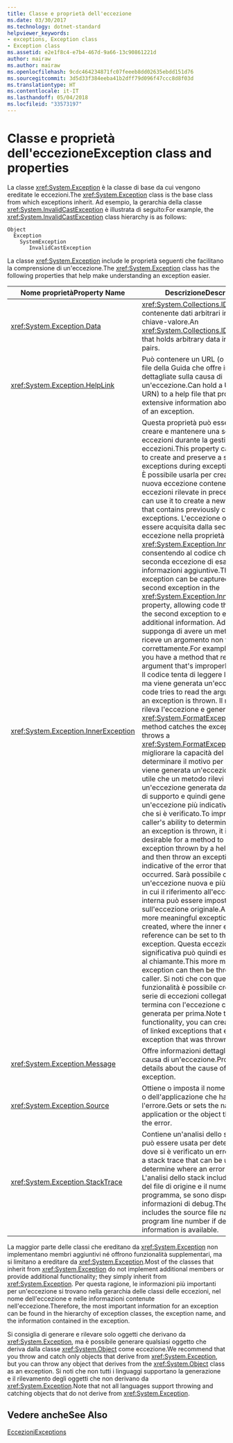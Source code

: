 ```yaml
---
title: Classe e proprietà dell'eccezione
ms.date: 03/30/2017
ms.technology: dotnet-standard
helpviewer_keywords:
- exceptions, Exception class
- Exception class
ms.assetid: e2e1f8c4-e7b4-467d-9a66-13c90861221d
author: mairaw
ms.author: mairaw
ms.openlocfilehash: 9cdc464234871fc07feeeb8dd02635ebdd151d76
ms.sourcegitcommit: 3d5d33f384eeba41b2dff79d096f47ccc8d8f03d
ms.translationtype: HT
ms.contentlocale: it-IT
ms.lasthandoff: 05/04/2018
ms.locfileid: "33573197"
---
```

# <a name="exception-class-and-properties"></a><span data-ttu-id="93223-102">Classe e proprietà dell'eccezione</span><span class="sxs-lookup"><span data-stu-id="93223-102">Exception class and properties</span></span>

<span data-ttu-id="93223-103">La classe <xref:System.Exception> è la classe di base da cui vengono ereditate le eccezioni.</span><span class="sxs-lookup"><span data-stu-id="93223-103">The <xref:System.Exception> class is the base class from which exceptions inherit.</span></span> <span data-ttu-id="93223-104">Ad esempio, la gerarchia della classe <xref:System.InvalidCastException> è illustrata di seguito:</span><span class="sxs-lookup"><span data-stu-id="93223-104">For example, the <xref:System.InvalidCastException> class hierarchy is as follows:</span></span>

```
Object
  Exception
    SystemException
       InvalidCastException
```

<span data-ttu-id="93223-105">La classe <xref:System.Exception> include le proprietà seguenti che facilitano la comprensione di un'eccezione.</span><span class="sxs-lookup"><span data-stu-id="93223-105">The <xref:System.Exception> class has the following properties that help make understanding an exception easier.</span></span>

| <span data-ttu-id="93223-106">Nome proprietà</span><span class="sxs-lookup"><span data-stu-id="93223-106">Property Name</span></span> | <span data-ttu-id="93223-107">Descrizione</span><span class="sxs-lookup"><span data-stu-id="93223-107">Description</span></span> |
| ------------- | ----------- |
| <xref:System.Exception.Data> | <span data-ttu-id="93223-108"><xref:System.Collections.IDictionary> contenente dati arbitrari in coppie chiave-valore.</span><span class="sxs-lookup"><span data-stu-id="93223-108">An <xref:System.Collections.IDictionary> that holds arbitrary data in key-value pairs.</span></span> |
| <xref:System.Exception.HelpLink> | <span data-ttu-id="93223-109">Può contenere un URL (o URN) di un file della Guida che offre informazioni dettagliate sulla causa di un'eccezione.</span><span class="sxs-lookup"><span data-stu-id="93223-109">Can hold a URL (or URN) to a help file that provides extensive information about the cause of an exception.</span></span> |
| <xref:System.Exception.InnerException> | <span data-ttu-id="93223-110">Questa proprietà può essere usata per creare e mantenere una serie di eccezioni durante la gestione delle eccezioni.</span><span class="sxs-lookup"><span data-stu-id="93223-110">This property can be used to create and preserve a series of exceptions during exception handling.</span></span> <span data-ttu-id="93223-111">È possibile usarla per creare una nuova eccezione contenente le eccezioni rilevate in precedenza.</span><span class="sxs-lookup"><span data-stu-id="93223-111">You can use it to create a new exception that contains previously caught exceptions.</span></span> <span data-ttu-id="93223-112">L'eccezione originale può essere acquisita dalla seconda eccezione nella proprietà <xref:System.Exception.InnerException>, consentendo al codice che gestisce la seconda eccezione di esaminare le informazioni aggiuntive.</span><span class="sxs-lookup"><span data-stu-id="93223-112">The original exception can be captured by the second exception in the <xref:System.Exception.InnerException> property, allowing code that handles the second exception to examine the additional information.</span></span> <span data-ttu-id="93223-113">Ad esempio, si supponga di avere un metodo che riceve un argomento non formattato correttamente.</span><span class="sxs-lookup"><span data-stu-id="93223-113">For example, suppose you have a method that receives an argument that's improperly formatted.</span></span>  <span data-ttu-id="93223-114">Il codice tenta di leggere l'argomento, ma viene generata un'eccezione.</span><span class="sxs-lookup"><span data-stu-id="93223-114">The code tries to read the argument, but an exception is thrown.</span></span> <span data-ttu-id="93223-115">Il metodo rileva l'eccezione e genera <xref:System.FormatException>.</span><span class="sxs-lookup"><span data-stu-id="93223-115">The method catches the exception and throws a <xref:System.FormatException>.</span></span> <span data-ttu-id="93223-116">Per migliorare la capacità del chiamante di determinare il motivo per il quale viene generata un'eccezione, è a volte utile che un metodo rilevi un'eccezione generata da una routine di supporto e quindi generi un'eccezione più indicativa dell'errore che si è verificato.</span><span class="sxs-lookup"><span data-stu-id="93223-116">To improve the caller's ability to determine the reason an exception is thrown, it is sometimes desirable for a method to catch an exception thrown by a helper routine and then throw an exception more indicative of the error that has occurred.</span></span> <span data-ttu-id="93223-117">Sarà possibile creare un'eccezione nuova e più significativa in cui il riferimento all'eccezione interna può essere impostato sull'eccezione originale.</span><span class="sxs-lookup"><span data-stu-id="93223-117">A new and more meaningful exception can be created, where the inner exception reference can be set to the original exception.</span></span> <span data-ttu-id="93223-118">Questa eccezione più significativa può quindi essere inviata al chiamante.</span><span class="sxs-lookup"><span data-stu-id="93223-118">This more meaningful exception can then be thrown to the caller.</span></span> <span data-ttu-id="93223-119">Si noti che con questa funzionalità è possibile creare una serie di eccezioni collegate che termina con l'eccezione che è stata generata per prima.</span><span class="sxs-lookup"><span data-stu-id="93223-119">Note that with this functionality, you can create a series of linked exceptions that ends with the exception that was thrown first.</span></span> |
| <xref:System.Exception.Message> | <span data-ttu-id="93223-120">Offre informazioni dettagliate sulla causa di un'eccezione.</span><span class="sxs-lookup"><span data-stu-id="93223-120">Provides details about the cause of an exception.</span></span>
| <xref:System.Exception.Source> | <span data-ttu-id="93223-121">Ottiene o imposta il nome dell'oggetto o dell'applicazione che ha generato l'errore.</span><span class="sxs-lookup"><span data-stu-id="93223-121">Gets or sets the name of the application or the object that causes the error.</span></span> |
| <xref:System.Exception.StackTrace>| <span data-ttu-id="93223-122">Contiene un'analisi dello stack che può essere usata per determinare dove si è verificato un errore.</span><span class="sxs-lookup"><span data-stu-id="93223-122">Contains a stack trace that can be used to determine where an error occurred.</span></span> <span data-ttu-id="93223-123">L'analisi dello stack include il nome del file di origine e il numero di riga del programma, se sono disponibili informazioni di debug.</span><span class="sxs-lookup"><span data-stu-id="93223-123">The stack trace includes the source file name and program line number if debugging information is available.</span></span> |

<span data-ttu-id="93223-124">La maggior parte delle classi che ereditano da <xref:System.Exception> non implementano membri aggiuntivi né offrono funzionalità supplementari, ma si limitano a ereditare da <xref:System.Exception>.</span><span class="sxs-lookup"><span data-stu-id="93223-124">Most of the classes that inherit from <xref:System.Exception> do not implement additional members or provide additional functionality; they simply inherit from <xref:System.Exception>.</span></span> <span data-ttu-id="93223-125">Per questa ragione, le informazioni più importanti per un'eccezione si trovano nella gerarchia delle classi delle eccezioni, nel nome dell'eccezione e nelle informazioni contenute nell'eccezione.</span><span class="sxs-lookup"><span data-stu-id="93223-125">Therefore, the most important information for an exception can be found in the hierarchy of exception classes, the exception name, and the information contained in the exception.</span></span>

<span data-ttu-id="93223-126">Si consiglia di generare e rilevare solo oggetti che derivano da <xref:System.Exception>, ma è possibile generare qualsiasi oggetto che deriva dalla classe <xref:System.Object> come eccezione.</span><span class="sxs-lookup"><span data-stu-id="93223-126">We recommend that you throw and catch only objects that derive from <xref:System.Exception>, but you can throw any object that derives from the <xref:System.Object> class as an exception.</span></span> <span data-ttu-id="93223-127">Si noti che non tutti i linguaggi supportano la generazione e il rilevamento degli oggetti che non derivano da <xref:System.Exception>.</span><span class="sxs-lookup"><span data-stu-id="93223-127">Note that not all languages support throwing and catching objects that do not derive from <xref:System.Exception>.</span></span>
  
## <a name="see-also"></a><span data-ttu-id="93223-128">Vedere anche</span><span class="sxs-lookup"><span data-stu-id="93223-128">See Also</span></span>  
[<span data-ttu-id="93223-129">Eccezioni</span><span class="sxs-lookup"><span data-stu-id="93223-129">Exceptions</span></span>](index.md)
